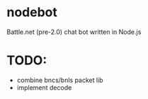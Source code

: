 # nodebot
Battle.net (pre-2.0) chat bot written in Node.js

# TODO:
- combine bncs/bnls packet lib
- implement decode